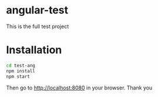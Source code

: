 # angular-test


This is the full test project

# Installation
```bash
cd test-ang
npm install
npm start
```
Then go to [http://localhost:8080](http://localhost:8080) in your browser. Thank you 

